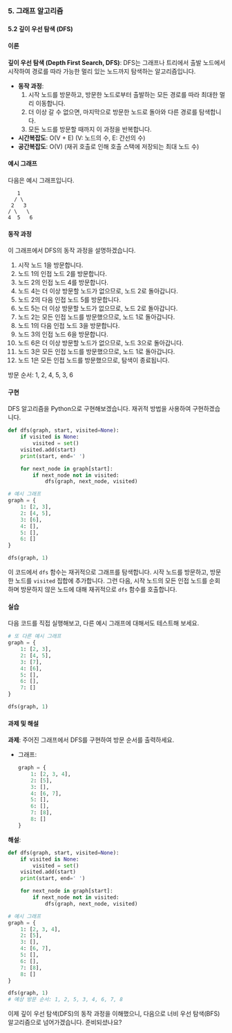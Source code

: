 ### 5. 그래프 알고리즘

#### 5.2 깊이 우선 탐색 (DFS)

#### 이론
**깊이 우선 탐색 (Depth First Search, DFS)**: DFS는 그래프나 트리에서 출발 노드에서 시작하여 경로를 따라 가능한 멀리 있는 노드까지 탐색하는 알고리즘입니다.
- **동작 과정**:
  1. 시작 노드를 방문하고, 방문한 노드로부터 출발하는 모든 경로를 따라 최대한 멀리 이동합니다.
  2. 더 이상 갈 수 없으면, 마지막으로 방문한 노드로 돌아와 다른 경로를 탐색합니다.
  3. 모든 노드를 방문할 때까지 이 과정을 반복합니다.
- **시간복잡도**: O(V + E) (V: 노드의 수, E: 간선의 수)
- **공간복잡도**: O(V) (재귀 호출로 인해 호출 스택에 저장되는 최대 노드 수)

#### 예시 그래프
다음은 예시 그래프입니다.

```
   1
  / \
 2   3
/ \   \
4  5   6
```

#### 동작 과정
이 그래프에서 DFS의 동작 과정을 설명하겠습니다.

1. 시작 노드 1을 방문합니다.
2. 노드 1의 인접 노드 2를 방문합니다.
3. 노드 2의 인접 노드 4를 방문합니다.
4. 노드 4는 더 이상 방문할 노드가 없으므로, 노드 2로 돌아갑니다.
5. 노드 2의 다음 인접 노드 5를 방문합니다.
6. 노드 5는 더 이상 방문할 노드가 없으므로, 노드 2로 돌아갑니다.
7. 노드 2는 모든 인접 노드를 방문했으므로, 노드 1로 돌아갑니다.
8. 노드 1의 다음 인접 노드 3을 방문합니다.
9. 노드 3의 인접 노드 6을 방문합니다.
10. 노드 6은 더 이상 방문할 노드가 없으므로, 노드 3으로 돌아갑니다.
11. 노드 3은 모든 인접 노드를 방문했으므로, 노드 1로 돌아갑니다.
12. 노드 1은 모든 인접 노드를 방문했으므로, 탐색이 종료됩니다.

방문 순서: 1, 2, 4, 5, 3, 6

#### 구현
DFS 알고리즘을 Python으로 구현해보겠습니다. 재귀적 방법을 사용하여 구현하겠습니다.

```python
def dfs(graph, start, visited=None):
    if visited is None:
        visited = set()
    visited.add(start)
    print(start, end=' ')

    for next_node in graph[start]:
        if next_node not in visited:
            dfs(graph, next_node, visited)

# 예시 그래프
graph = {
    1: [2, 3],
    2: [4, 5],
    3: [6],
    4: [],
    5: [],
    6: []
}

dfs(graph, 1)
```

이 코드에서 `dfs` 함수는 재귀적으로 그래프를 탐색합니다. 시작 노드를 방문하고, 방문한 노드를 `visited` 집합에 추가합니다. 그런 다음, 시작 노드의 모든 인접 노드를 순회하며 방문하지 않은 노드에 대해 재귀적으로 `dfs` 함수를 호출합니다.

#### 실습
다음 코드를 직접 실행해보고, 다른 예시 그래프에 대해서도 테스트해 보세요.

```python
# 또 다른 예시 그래프
graph = {
    1: [2, 3],
    2: [4, 5],
    3: [7],
    4: [6],
    5: [],
    6: [],
    7: []
}

dfs(graph, 1)
```

#### 과제 및 해설
**과제**: 주어진 그래프에서 DFS를 구현하여 방문 순서를 출력하세요.
- 그래프:
  ```python
  graph = {
      1: [2, 3, 4],
      2: [5],
      3: [],
      4: [6, 7],
      5: [],
      6: [],
      7: [8],
      8: []
  }
  ```

**해설**:
```python
def dfs(graph, start, visited=None):
    if visited is None:
        visited = set()
    visited.add(start)
    print(start, end=' ')

    for next_node in graph[start]:
        if next_node not in visited:
            dfs(graph, next_node, visited)

# 예시 그래프
graph = {
    1: [2, 3, 4],
    2: [5],
    3: [],
    4: [6, 7],
    5: [],
    6: [],
    7: [8],
    8: []
}

dfs(graph, 1)
# 예상 방문 순서: 1, 2, 5, 3, 4, 6, 7, 8
```

이제 깊이 우선 탐색(DFS)의 동작 과정을 이해했으니, 다음으로 너비 우선 탐색(BFS) 알고리즘으로 넘어가겠습니다. 준비되셨나요?